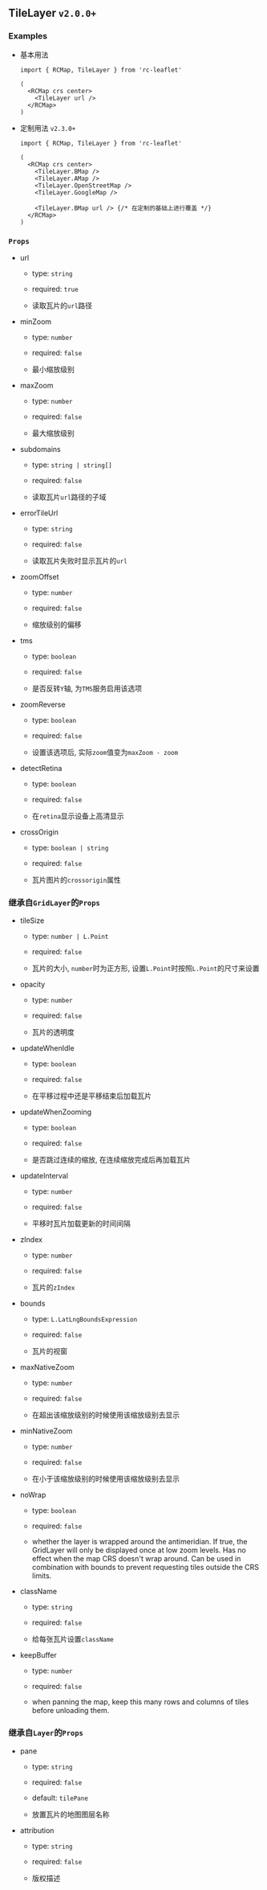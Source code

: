 ## TileLayer `v2.0.0+`

### Examples

- 基本用法

  ```tsx
  import { RCMap, TileLayer } from 'rc-leaflet'

  (
    <RCMap crs center>
      <TileLayer url />
    </RCMap>
  )
  ```

- 定制用法 `v2.3.0+`

  ```tsx
  import { RCMap, TileLayer } from 'rc-leaflet'

  (
    <RCMap crs center>
      <TileLayer.BMap />
      <TileLayer.AMap />
      <TileLayer.OpenStreetMap />
      <TileLayer.GoogleMap />

      <TileLayer.BMap url /> {/* 在定制的基础上进行覆盖 */}
    </RCMap>
  )
  ```

### `Props`

- url

  - type: `string`

  - required: `true`

  - 读取瓦片的`url`路径

- minZoom

  - type: `number`

  - required: `false`

  - 最小缩放级别

- maxZoom

  - type: `number`

  - required: `false`

  - 最大缩放级别

- subdomains

  - type: `string | string[]`

  - required: `false`

  - 读取瓦片`url`路径的子域

- errorTileUrl

  - type: `string`

  - required: `false`

  - 读取瓦片失败时显示瓦片的`url`

- zoomOffset

  - type: `number`

  - required: `false`

  - 缩放级别的偏移

- tms

  - type: `boolean`

  - required: `false`

  - 是否反转`Y`轴, 为`TMS`服务启用该选项

- zoomReverse

  - type: `boolean`

  - required: `false`

  - 设置该选项后, 实际`zoom`值变为`maxZoom - zoom`

- detectRetina

  - type: `boolean`

  - required: `false`

  - 在`retina`显示设备上高清显示

- crossOrigin

  - type: `boolean | string`

  - required: `false`

  - 瓦片图片的`crossorigin`属性

### 继承自`GridLayer`的`Props`

- tileSize

  - type: `number | L.Point`

  - required: `false`

  - 瓦片的大小, `number`时为正方形, 设置`L.Point`时按照`L.Point`的尺寸来设置

- opacity

  - type: `number`

  - required: `false`

  - 瓦片的透明度

- updateWhenIdle

  - type: `boolean`

  - required: `false`

  - 在平移过程中还是平移结束后加载瓦片

- updateWhenZooming

  - type: `boolean`

  - required: `false`

  - 是否跳过连续的缩放, 在连续缩放完成后再加载瓦片

- updateInterval

  - type: `number`

  - required: `false`

  - 平移时瓦片加载更新的时间间隔

- zIndex

  - type: `number`

  - required: `false`

  - 瓦片的`zIndex`

- bounds

  - type: `L.LatLngBoundsExpression`

  - required: `false`

  - 瓦片的视窗

- maxNativeZoom

  - type: `number`

  - required: `false`

  - 在超出该缩放级别的时候使用该缩放级别去显示

- minNativeZoom

  - type: `number`

  - required: `false`

  - 在小于该缩放级别的时候使用该缩放级别去显示

- noWrap

  - type: `boolean`

  - required: `false`

  - whether the layer is wrapped around the antimeridian. If true, the GridLayer will only be displayed once at low zoom levels. Has no effect when the map CRS doesn't wrap around. Can be used in combination with bounds to prevent requesting tiles outside the CRS limits.

- className

  - type: `string`

  - required: `false`

  - 给每张瓦片设置`className`

- keepBuffer

  - type: `number`

  - required: `false`

  - when panning the map, keep this many rows and columns of tiles before unloading them.

### 继承自`Layer`的`Props`

- pane

  - type: `string`

  - required: `false`

  - default: `tilePane`

  - 放置瓦片的地图图层名称

- attribution

  - type: `string`

  - required: `false`

  - 版权描述
